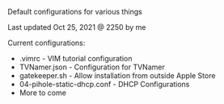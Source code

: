 Default configurations for various things

Last updated Oct 25, 2021 @ 2250 by me

Current configurations:
- .vimrc                        - VIM tutorial configuration
- TVNamer.json                  - Configuration for TVNamer
- gatekeeper.sh                 - Allow installation from outside Apple Store
- 04-pihole-static-dhcp.conf    - DHCP Configurations
- More to come

